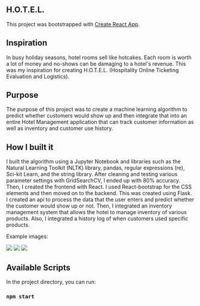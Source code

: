 ## H.O.T.E.L.

This project was bootstrapped with [Create React App](https://github.com/facebook/create-react-app).

## Inspiration
In busy holiday seasons, hotel rooms sell like hotcakes. Each room is worth a lot of money and no-shows can be damaging to a hotel's revenue. This was my inspiration for creating H.O.T.E.L. (Hospitality Online Ticketing Evaluation and Logistics). 

## Purpose
The purpose of this project was to create a machine learning algorithm to predict whether customers would show up and then integrate that into an entire Hotel Management application that can track customer information as well as inventory and customer use history.

## How I built it

I built the algorithm using a Jupyter Notebook and libraries such as the Natural Learning Toolkit (NLTK) library, pandas, regular expressions (re), Sci-kit Learn, and the string library. After cleaning and testing various parameter settings with GridSearchCV, I ended up with 80% accuracy. Then, I created the frontend with React. I used React-bootstrap for the CSS elements and then moved on to the backend. This was created using Flask. I created an api to process the data that the user enters and predict whether the customer would show up or not. Then, I integrated an inventory management system that allows the hotel to manage inventory of various products. Also, I integrated a history log of when customers used specific products.

Example images:

<img src="positive.png">
<img src="negative.png">
<img src="nuetral.png">




## Available Scripts

In the project directory, you can run:

### `npm start`


